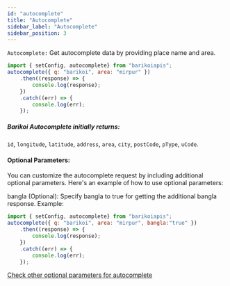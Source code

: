 ```yaml
---
id: "autocomplete"
title: "Autocomplete"
sidebar_label: "Autocomplete"
sidebar_position: 3
---
```


<head>
  <title>Barikoi Documentation</title>
</head>

```Autocomplete:``` Get autocomplete data by providing place name and area.

```js 
import { setConfig, autocomplete} from "barikoiapis";
autocomplete({ q: "barikoi", area: "mirpur" })
    .then((response) => {
        console.log(response);
    })
    .catch((err) => {
        console.log(err);
    });
```

<h5>Barikoi Autocomplete initially returns:</h5> 

```id```, ```longitude```, ```latitude```,  ```address```, ```area```, ```city```, ```postCode```, ```pType```, ```uCode```.

<h4>Optional Parameters:</h4>
You can customize the autocomplete request by including additional optional parameters. Here's an example of how to use optional parameters:

bangla (Optional): Specify bangla to true for getting the additional bangla response. Example:

```js
import { setConfig, autocomplete} from "barikoiapis";
autocomplete({ q: "barikoi", area: "mirpur", bangla:"true" })
    .then((response) => {
        console.log(response);
    })
    .catch((err) => {
        console.log(err);
    });
```

<a href="https://docs.barikoi.com/api#tag/v2.0/operation/autocomplete_v2">Check other optional parameters for autocomplete</a>